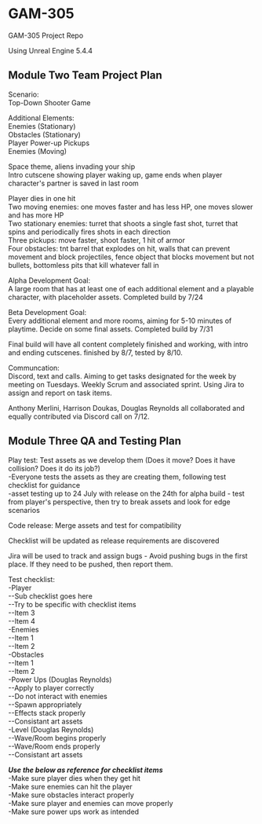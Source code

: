 # GAM-305
GAM-305 Project Repo

Using Unreal Engine 5.4.4

## Module Two Team Project Plan
Scenario:  
Top-Down Shooter Game

Additional Elements:  
Enemies (Stationary)  
Obstacles (Stationary)  
Player Power-up Pickups  
Enemies (Moving)

Space theme, aliens invading your ship  
Intro cutscene showing player waking up, game ends when player character's partner is saved in last room

Player dies in one hit  
Two moving enemies: one moves faster and has less HP, one moves slower and has more HP  
Two stationary enemies: turret that shoots a single fast shot, turret that spins and periodically fires shots in each direction  
Three pickups: move faster, shoot faster, 1 hit of armor  
Four obstacles: tnt barrel that explodes on hit, walls that can prevent movement and block projectiles, fence object that blocks movement but not bullets, bottomless pits that kill whatever fall in

Alpha Development Goal:  
A large room that has at least one of each additional element and a playable character, with placeholder assets. Completed build by 7/24

Beta Development Goal:  
Every additional element and more rooms, aiming for 5-10 minutes of playtime. Decide on some final assets. Completed build by 7/31

Final build will have all content completely finished and working, with intro and ending cutscenes. finished by 8/7, tested by 8/10.

Communcation:  
Discord, text and calls. Aiming to get tasks designated for the week by meeting on Tuesdays. Weekly Scrum and associated sprint.
Using Jira to assign and report on task items.



Anthony Merlini, Harrison Doukas, Douglas Reynolds all collaborated and equally contributed via Discord call on 7/12.

## Module Three QA and Testing Plan

Play test: Test assets as we develop them (Does it move? Does it have collision? Does it do its job?)  
  -Everyone tests the assets as they are creating them, following test checklist for guidance  
  -asset testing up to 24 July with release on the 24th for alpha build - test from player's perspective, then try to break assets and look for edge scenarios

Code release: Merge assets and test for compatibility

Checklist will be updated as release requirements are discovered

Jira will be used to track and assign bugs - Avoid pushing bugs in the first place. If they need to be pushed, then report them.

Test checklist:  
  -Player  
    --Sub checklist goes here  
    --Try to be specific with checklist items  
    --Item 3  
    --Item 4  
  -Enemies  
    --Item 1  
    --Item 2  
  -Obstacles  
    --Item 1  
    --Item 2  
  -Power Ups (Douglas Reynolds)  
    --Apply to player correctly  
    --Do not interact with enemies  
    --Spawn appropriately  
    --Effects stack properly  
    --Consistant art assets  
  -Level (Douglas Reynolds)  
    --Wave/Room begins properly  
    --Wave/Room ends properly  
    --Consistant art assets  

***Use the below as reference for checklist items***  
  -Make sure player dies when they get hit  
  -Make sure enemies can hit the player  
  -Make sure obstacles interact properly  
  -Make sure player and enemies can move properly  
  -Make sure power ups work as intended  
